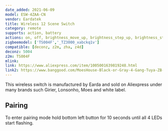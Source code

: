 ```yaml
---
date_added: 2021-06-09
model: ESW-4ZAA-CN
vendor: Eardatek
title: Wireless 12 Scene Switch
category: remote
supports: action, battery
actions: on, off, brightness_move_up, brightness_step_up, brightness_step_down, brightness_move_down, brightness_stop
zigbeemodel: ['TS004F','_TZ3000_xabckq1v']
compatible: [deconz, z2m, zha, z4d]
deconz: 5004
z2m: TS004F
mlink: 
link: https://www.aliexpress.com/item/1005001639819248.html
link2: https://www.banggood.com/MoesHouse-Black-or-Gray-4-Gang-Tuya-ZB-Wireless-12-Scene-Switch-Push-Button-Controller-By-battery-2MQTT-Setup-Automation-Scenario-for-Tuya-Devices-p-1843785.html
---
```

This wireless switch is manufactured by Earda and sold on Aliexpress under many brands such Girier, Lonsonho, Moes and white label. 

## Pairing 
To enter pairing mode hold bottom left button for 10 seconds until all 4 LEDs start flashing.
